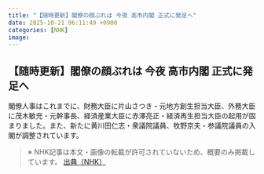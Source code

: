 ```yaml
---
title: "【随時更新】閣僚の顔ぶれは 今夜 高市内閣 正式に発足へ"
date: 2025-10-21 06:11:49 +0900
categories: [NHK]
image: 
---
```

## 【随時更新】閣僚の顔ぶれは 今夜 高市内閣 正式に発足へ

閣僚人事はこれまでに、財務大臣に片山さつき・元地方創生担当大臣、外務大臣に茂木敏充・元幹事長、経済産業大臣に赤澤亮正・経済再生担当大臣の起用が固まりました。また、新たに黄川田仁志・衆議院議員、牧野京夫・参議院議員の入閣が調整されています。

> ※ NHK記事は本文・画像の転載が許可されていないため、概要のみ掲載しています。
[出典（NHK）](http://www3.nhk.or.jp/news/html/20251021/k10014954361000.html)
